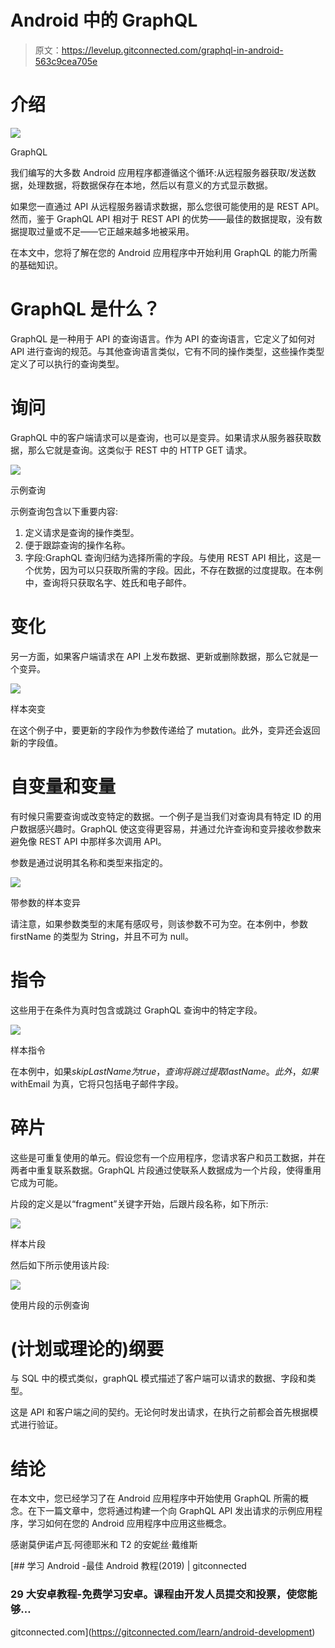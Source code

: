 # Android 中的 GraphQL

> 原文：<https://levelup.gitconnected.com/graphql-in-android-563c9cea705e>

# 介绍

![](img/f86b6a7950839db9c5ad68d4be191fae.png)

GraphQL

我们编写的大多数 Android 应用程序都遵循这个循环:从远程服务器获取/发送数据，处理数据，将数据保存在本地，然后以有意义的方式显示数据。

如果您一直通过 API 从远程服务器请求数据，那么您很可能使用的是 REST API。然而，鉴于 GraphQL API 相对于 REST API 的优势——最佳的数据提取，没有数据提取过量或不足——它正越来越多地被采用。

在本文中，您将了解在您的 Android 应用程序中开始利用 GraphQL 的能力所需的基础知识。

# GraphQL 是什么？

GraphQL 是一种用于 API 的查询语言。作为 API 的查询语言，它定义了如何对 API 进行查询的规范。与其他查询语言类似，它有不同的操作类型，这些操作类型定义了可以执行的查询类型。

# 询问

GraphQL 中的客户端请求可以是查询，也可以是变异。如果请求从服务器获取数据，那么它就是查询。这类似于 REST 中的 HTTP GET 请求。

![](img/28af03e178d5f429c2068de100486ac7.png)

示例查询

示例查询包含以下重要内容:

1.  定义请求是查询的操作类型。
2.  便于跟踪查询的操作名称。
3.  字段:GraphQL 查询归结为选择所需的字段。与使用 REST API 相比，这是一个优势，因为可以只获取所需的字段。因此，不存在数据的过度提取。在本例中，查询将只获取名字、姓氏和电子邮件。

# 变化

另一方面，如果客户端请求在 API 上发布数据、更新或删除数据，那么它就是一个变异。

![](img/419e71280c301bc335725de1e3825339.png)

样本突变

在这个例子中，要更新的字段作为参数传递给了 mutation。此外，变异还会返回新的字段值。

# 自变量和变量

有时候只需要查询或改变特定的数据。一个例子是当我们对查询具有特定 ID 的用户数据感兴趣时。GraphQL 使这变得更容易，并通过允许查询和变异接收参数来避免像 REST API 中那样多次调用 API。

参数是通过说明其名称和类型来指定的。

![](img/8d3c123c043a07d59b55b29d0d29575a.png)

带参数的样本变异

请注意，如果参数类型的末尾有感叹号，则该参数不可为空。在本例中，参数 firstName 的类型为 String，并且不可为 null。

# 指令

这些用于在条件为真时包含或跳过 GraphQL 查询中的特定字段。

![](img/744c2ab38702a6a1f5ad2e4bd52f0f23.png)

样本指令

在本例中，如果$skipLastName 为 true，查询将跳过提取 lastName。此外，如果$withEmail 为真，它将只包括电子邮件字段。

# 碎片

这些是可重复使用的单元。假设您有一个应用程序，您请求客户和员工数据，并在两者中重复联系数据。GraphQL 片段通过使联系人数据成为一个片段，使得重用它成为可能。

片段的定义是以“fragment”关键字开始，后跟片段名称，如下所示:

![](img/0730a8dddb4231f2be5fba9c19b9373f.png)

样本片段

然后如下所示使用该片段:

![](img/5db2791b1bf5cd38da0e7d70be18d983.png)

使用片段的示例查询

# (计划或理论的)纲要

与 SQL 中的模式类似，graphQL 模式描述了客户端可以请求的数据、字段和类型。

这是 API 和客户端之间的契约。无论何时发出请求，在执行之前都会首先根据模式进行验证。

# 结论

在本文中，您已经学习了在 Android 应用程序中开始使用 GraphQL 所需的概念。在下一篇文章中，您将通过构建一个向 GraphQL API 发出请求的示例应用程序，学习如何在您的 Android 应用程序中应用这些概念。

感谢莫伊诺卢瓦·阿德耶米和 T2 的安妮丝·戴维斯

[](https://gitconnected.com/learn/android-development) [## 学习 Android -最佳 Android 教程(2019) | gitconnected

### 29 大安卓教程-免费学习安卓。课程由开发人员提交和投票，使您能够…

gitconnected.com](https://gitconnected.com/learn/android-development)